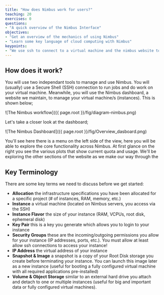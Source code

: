 ```yaml
---
title: "How does Nimbus work for users?"
teaching: 20
exercises: 0
questions:
- "A quick overview of the Nimbus Interface"
objectives:
- "Get an overview of the mechanics of using Nimbus"
- "Learn some key language of cloud computing with Nimbus"
keypoints:
- "We use ssh to connect to a virtual machine and the nimbus website to manage."
---
```


## How does it work?

You will use two independant tools to manage and use Nimbus.  You will (usually) use a Secure Shell (SSH) connection to run jobs and do work on your virtual machine.  Meanwhile, you will use the Nimbus dashboard, a website we maintain, to manage your virtual machine/s (instances).  This is shown below;

![The Nimbus workflow]({{ page.root }}/fig/diagram-nimbus.png)

Let's take a closer look at the dashboard;

![The Nimbus Dashboard]({{ page.root }}/fig/Overview_dasboard.png)

You'll see here there is a menu on the left side of the view, here you will be able to explore the core functionality across Nimbus.  At first glance on the right you see the various plots that show current quota and usage.  We'll be exploring the other sections of the website as we make our way through the

## Key Terminology

There are some key terms we need to discuss before we get started:

* **Allocation**
    the infrastructure specifications you have been allocated for a specific project (# of instances, RAM, memory, etc.)
* **Instance**
    a virtual machine (located on Nimbus servers, you access via the SSH)
* **Instance Flavor**
    the size of your instance (RAM, VCPUs, root disk, ephemeral disk)
* **Key Pair**
    this is a key you generate which allows you to login to your instance
* **Security Groups**
    these are the incoming/outgoing permissions you allow for your instance (IP addresses, ports, etc.).
    You must allow at least allow ssh connections to access your instance!
* **IP Address**
    the virtual address of your instance
* **Snapshot & Image**
    a snapshot is a copy of your Root Disk storage you create before terminating your instance. You can launch this image later as a new instance (useful for booting a fully configured virtual machine with all required applications pre-installed)
* **Volume & Object Storage**
    similar to an external hard drive you attach and detach to one or multiple instances (useful for big and important data or fully configured virtual machines).
